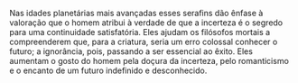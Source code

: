 ﻿Nas idades planetárias mais avançadas esses serafins dão ênfase à valoração que o homem atribui à verdade de que a incerteza é o segredo para uma continuidade satisfatória. Eles ajudam os filósofos mortais a compreenderem que, para a criatura, seria um erro colossal conhecer o futuro; a ignorância, pois, passando a ser essencial ao êxito. Eles aumentam o gosto do homem pela doçura da incerteza, pelo romanticismo e o encanto de um futuro indefinido e desconhecido.